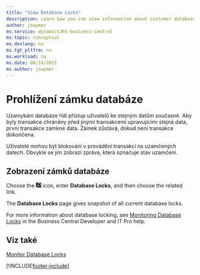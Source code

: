 ```yaml
---
title: "View Database Locks"
description: Learn how you can view information about customer database locks right from the client interface in Business Central.
author: jswymer
ms.service: dynamics365-business-central
ms.topic: conceptual
ms.devlang: na
ms.tgt_pltfrm: na
ms.workload: na
ms.date: 06/14/2021
ms.author: jswymer
---
```

# Prohlížení zámku databáze

Uzamykání databáze řídí přístup uživatelů ke stejným datům současně. Aby byly transakce chráněny před jinými transakcemi upravujícími stejná data, první transakce zamkne data. Zámek zůstává, dokud není transakce dokončena.

Uživatelé mohou být blokováni v provádění transakcí na uzamčených datech. Obvykle se jim zobrazí zpráva, která označuje stav uzamčení.

## Zobrazení zámků databáze

Choose the ![Search for Page or Report.](media/ui-search/search_small.png "Search for Page or Report icon") icon, enter **Database Locks**, and then choose the related link.

The **Database Locks** page gives snapshot of all current database locks.

For more information about database locking, see [Monitoring Database Locks](/dynamics365/business-central/dev-itpro/administration/monitor-database-locks) in the Business Central Developer and IT Pro help.

## Viz také

[Monitor Database Locks](/dynamics365/business-central/dev-itpro/administration/monitor-database-locks)


[!INCLUDE[footer-include](includes/footer-banner.md)]